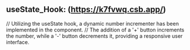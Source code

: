 useState_Hook: (https://k7fvwq.csb.app/)
-----------------------------------------------
// Utilizing the useState hook, a dynamic number incrementer has been implemented in the component. 
// The addition of a '+' button increments the number, while a '-' button decrements it, providing a responsive user interface. 
